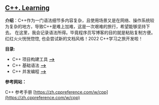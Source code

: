 ## [C++. Learning](#)
**介绍**：C++作为一门语法细节多内容复杂，且使用场景又是在网络、操作系统较为复杂的地方，导致C++是难上加难，这是一次艰难的旅行，希望能够坚持下去。
在这里，我会记录语法所得。毕竟程序员写博客的目的就是粘贴复制方便。红红火火恍恍惚惚, 也会尝试新的文档风格！2022 C++学习之旅开发啦！

**目录:**

* C++ 项目构建工具 [**-->**](./Compile)
* C++ 基础语法 [**-->**](./Grammar)
* C++ 并发编程 [**-->**](./Concurrency)






**参考网站：**

C++ 参考手册 [https://zh.cppreference.com/w/cpp](https://zh.cppreference.com/w/cpp)